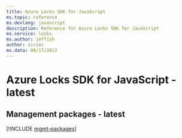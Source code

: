 ```yaml
---
title: Azure Locks SDK for JavaScript
ms.topic: reference
ms.devlang: javascript
description: Reference for Azure Locks SDK for JavaScript
ms.service: locks
ms.author: jeffish
author: xirzec
ms.data: 08/17/2022
---
```

# Azure Locks SDK for JavaScript - latest

## Management packages - latest
[!INCLUDE [mgmt-packages](locks-mgmt-index.md)]